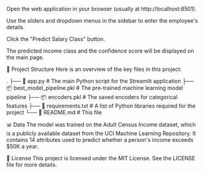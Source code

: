 
Open the web application in your browser (usually at http://localhost:8501).

Use the sliders and dropdown menus in the sidebar to enter the employee's details.

Click the "Predict Salary Class" button.

The predicted income class and the confidence score will be displayed on the main page.

📂 Project Structure
Here is an overview of the key files in this project:

.
├── 📄 app.py                    # The main Python script for the Streamlit application
├── 📦 best_model_pipeline.pkl   # The pre-trained machine learning model pipeline
├── 📦 encoders.pkl              # The saved encoders for categorical features
├── 📄 requirements.txt           # A list of Python libraries required for the project
└── 📄 README.md                 # This file

📊 Data
The model was trained on the Adult Census Income dataset, which is a publicly available dataset from the UCI Machine Learning Repository. It contains 14 attributes used to predict whether a person's income exceeds $50K a year.

📜 License
This project is licensed under the MIT License. See the LICENSE file for more details.
